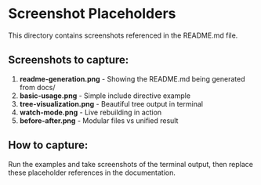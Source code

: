 # Screenshot Placeholders

This directory contains screenshots referenced in the README.md file.

## Screenshots to capture:

1. **readme-generation.png** - Showing the README.md being generated from docs/
2. **basic-usage.png** - Simple include directive example  
3. **tree-visualization.png** - Beautiful tree output in terminal
4. **watch-mode.png** - Live rebuilding in action
5. **before-after.png** - Modular files vs unified result

## How to capture:

Run the examples and take screenshots of the terminal output, then replace these placeholder references in the documentation.
